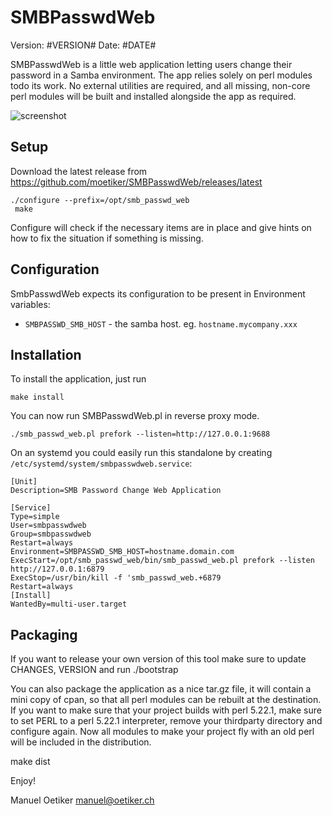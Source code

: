 SMBPasswdWeb
=============
Version: #VERSION#
Date: #DATE#

SMBPasswdWeb is a little web application letting users change their
password in a Samba environment.  The app relies solely on perl modules todo its work. No external utilities are
required, and all missing, non-core perl modules will be built and installed alongside the app as required.

![screenshot](https://cloud.githubusercontent.com/assets/429279/9728323/55e6fee4-5607-11e5-8e39-2b83e303cff8.png)

Setup
-----

Download the latest release from https://github.com/moetiker/SMBPasswdWeb/releases/latest

```
./configure --prefix=/opt/smb_passwd_web
 make
```
 
Configure will check if the necessary items are in place and give
hints on how to fix the situation if something is missing.

Configuration
-------------

SmbPasswdWeb expects its configuration to be present in Environment
variables:

* `SMBPASSWD_SMB_HOST` - the samba host. eg. `hostname.mycompany.xxx`

Installation
------------

To install the application, just run

```
make install
```

You can now run SMBPasswdWeb.pl in reverse proxy mode.

```
./smb_passwd_web.pl prefork --listen=http://127.0.0.1:9688
```

On an systemd you could easily run this standalone by creating
`/etc/systemd/system/smbpasswdweb.service`:

```
[Unit]
Description=SMB Password Change Web Application

[Service]
Type=simple
User=smbpasswdweb
Group=smbpasswdweb
Restart=always
Environment=SMBPASSWD_SMB_HOST=hostname.domain.com
ExecStart=/opt/smb_passwd_web/bin/smb_passwd_web.pl prefork --listen http://127.0.0.1:6879
ExecStop=/usr/bin/kill -f 'smb_passwd_web.+6879
Restart=always
[Install]
WantedBy=multi-user.target
```

Packaging
---------

If you want to release your own version of this tool make sure to update
CHANGES, VERSION and run ./bootstrap

You can also package the application as a nice tar.gz file, it will contain
a mini copy of cpan, so that all perl modules can be rebuilt at the
destination.  If you want to make sure that your project builds with perl
5.22.1, make sure to set PERL to a perl 5.22.1 interpreter, remove your
thirdparty directory and configure again.  Now all modules to make your
project fly with an old perl will be included in the distribution.

   make dist

Enjoy!

Manuel Oetiker <manuel@oetiker.ch>
